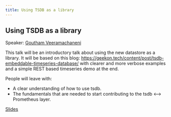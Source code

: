 ```yaml
---
title: Using TSDB as a library
---
```


## Using TSDB as a library

Speaker: [Goutham Veeramachaneni](/2017-munich/speakers/goutham-veeramachaneni/)

This talk will be an introductory talk about using the new datastore as a library. It will be based on this blog: https://geekon.tech/content/post/tsdb-embeddable-timeseries-database/ with clearer and more verbose examples and a simple REST based timeseries demo at the end.

People will leave with:

* A clear understanding of how to use tsdb.
* The fundamentals that are needed to start contributing to the tsdb <--> Prometheus layer.

[Slides](https://docs.google.com/presentation/d/1S0v5urzHGZYjIOqJ2mJcRZwLFtK_90b5JddYEXzKS4g/edit?usp=sharing)
